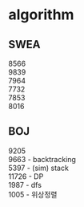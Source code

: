 # algorithm

## SWEA
8566 </br>
9839 </br>
7964 </br>
7732 </br>
7853 </br>
8016 </br>

## BOJ
9205 </br>
9663 - backtracking </br>
5397 - (sim) stack </br>
11726 - DP </br>
1987 - dfs </br>
1005 - 위상정렬</br>
